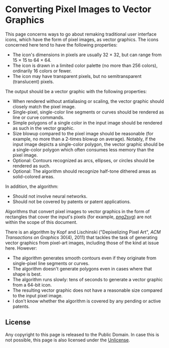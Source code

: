 # Converting Pixel Images to Vector Graphics

This page concerns ways to go about remaking traditional user interface icons, which have the form of pixel images, as vector graphics.  The icons concerned here tend to have the following properties:

- The icon's dimensions in pixels are usually 32 &times; 32, but can range from 15 &times; 15 to 64 &times; 64.
- The icon is drawn in a limited color palette (no more than 256 colors), ordinarily 16 colors or fewer.
- The icon may have transparent pixels, but no semitransparent (translucent) pixels.

The output should be a vector graphic with the following properties:

- When rendered without antialiasing or scaling, the vector graphic should closely match the pixel image.
- Single-pixel, single-color line segments or curves should be rendered as line or curve commands.
- Simple polygons of a single color in the input image should be rendered as such in the vector graphic.
- Size blowup compared to the pixel image should be reasonable (for example, no more than a 2-times blowup on average).  Notably, if the input image depicts a single-color polygon, the vector graphic should be a single-color polygon which often consumes less memory than the pixel image.
- Optional: Contours recognized as arcs, ellipses, or circles should be rendered as such.
- Optional: The algorithm should recognize half-tone dithered areas as solid-colored areas.

In addition, the algorithm:

- Should not involve neural networks.
- Should not be covered by patents or patent applications.

Algorithms that convert pixel images to vector graphics in the form of rectangles that cover the input's pixels (for example, [_png2svg_](https://github.com/xyproto/png2svg)) are not within the scope of this document.

There is an algorithm by Kopf and Lischinski ("Depixelizing Pixel Art", _ACM Transactions on Graphics_ 30(4), 2011) that tackles the task of generating vector graphics from pixel-art images, including those of the kind at issue here.  However:

- The algorithm generates smooth contours even if they originate from single-pixel line segments or curves.
- The algorithm doesn't generate polygons even in cases where that shape is best.
- The algorithm runs slowly: tens of seconds to generate a vector graphic from a 64-bit icon.
- The resulting vector graphic does not have a reasonable size compared to the input pixel image.
- I don't know whether the algorithm is covered by any pending or active patents.

## License

Any copyright to this page is released to the Public Domain.  In case this is not possible, this page is also licensed under the [Unlicense](https://unlicense.org).
